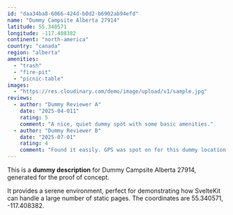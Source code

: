 ```yaml
---
id: "daa34ba8-6066-424d-b0d2-b6902ab94efd"
name: "Dummy Campsite Alberta 27914"
latitude: 55.340571
longitude: -117.408382
continent: "north-america"
country: "canada"
region: "alberta"
amenities:
  - "trash"
  - "fire-pit"
  - "picnic-table"
images:
  - "https://res.cloudinary.com/demo/image/upload/v1/sample.jpg"
reviews:
  - author: "Dummy Reviewer A"
    date: "2025-04-011"
    rating: 5
    comment: "A nice, quiet dummy spot with some basic amenities."
  - author: "Dummy Reviewer B"
    date: "2025-07-01"
    rating: 4
    comment: "Found it easily. GPS was spot on for this dummy location."
---
```


This is a **dummy description** for Dummy Campsite Alberta 27914, generated for the proof of concept.

It provides a serene environment, perfect for demonstrating how SvelteKit can handle a large number of static pages. The coordinates are 55.340571, -117.408382.
